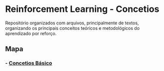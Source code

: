 # Reinforcement Learning - Concetios
Repositório organizados com arquivos, principalmente de textos, organizando os principais conceitos teóricos e metodológicos do aprendizado por reforço.

## Mapa
### - [Concetios Básico](./conceitos-basicos.md)

